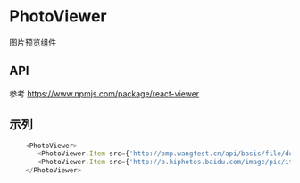 # PhotoViewer 

图片预览组件

## API

参考 https://www.npmjs.com/package/react-viewer

## 示列

```javascript
    <PhotoViewer>
       <PhotoViewer.Item src={'http://omp.wangtest.cn/api/basis/file/download/7D5CC804933BF43C0E65D8120910EA42176AC83B65B44F4B307F4313A401E2B97CB0C40678FEF82538DC1E0CBE3AEC57B867C485E293035D0B4720DB9751DA8B4697A40CDA45402C'}/>
       <PhotoViewer.Item src={'http://b.hiphotos.baidu.com/image/pic/item/11385343fbf2b2114a65cd70c48065380cd78e41.jpg'}/>
	</PhotoViewer>
```

